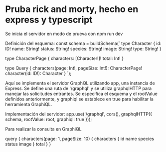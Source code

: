 
# Pruba rick and morty, hecho en express y typescript

Se inicia el servidor en modo de prueva con npm run dev

Definición del esquema:
const schema = buildSchema(`
  type Character {
    id: ID!
    name: String!
    status: String!
    species: String!
    image: String!
    type: String!
  }

  type CharacterPage {
    characters: [Character!]!
    total: Int!
  }

  type Query {
    characters(page: Int!, pageSize: Int!): CharacterPage!
    character(id: ID!): Character
  }
`);

Aquí se implementa el servidor GraphQL utilizando app, una instancia de Express. Se define una ruta de '/graphql' y se utiliza graphqlHTTP para manejar las solicitudes entrantes. Se especifica el esquema y el rootValue definidos anteriormente, y graphiql se establece en true para habilitar la herramienta GraphiQL.

Implementación del servidor:
app.use('/graphql', cors(), graphqlHTTP({
  schema,
  rootValue: root,
  graphiql: true
}));


Para realizar la consulta en GraphiQL

query {
  characters(page: 1, pageSize: 10) {
    characters {
      id
      name
      species
      status
      image
    }
    total
  }
}
